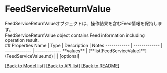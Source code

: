 # FeedServiceReturnValue

<div lang=\"ja\">FeedServiceReturnValueオブジェクトは、操作結果を含むFeed情報を保持します。</div> <div lang=\"en\">FeedServiceReturnValue object contains Feed information including operation result.</div> 
## Properties
Name | Type | Description | Notes
------------ | ------------- | ------------- | -------------
**values** | [**list[FeedServiceValue]**](FeedServiceValue.md) |  | [optional] 

[[Back to Model list]](../README.md#documentation-for-models) [[Back to API list]](../README.md#documentation-for-api-endpoints) [[Back to README]](../README.md)


